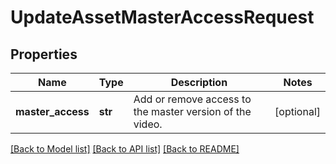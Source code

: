 # UpdateAssetMasterAccessRequest

## Properties
Name | Type | Description | Notes
------------ | ------------- | ------------- | -------------
**master_access** | **str** | Add or remove access to the master version of the video. | [optional]

[[Back to Model list]](../README.md#documentation-for-models) [[Back to API list]](../README.md#documentation-for-api-endpoints) [[Back to README]](../README.md)



